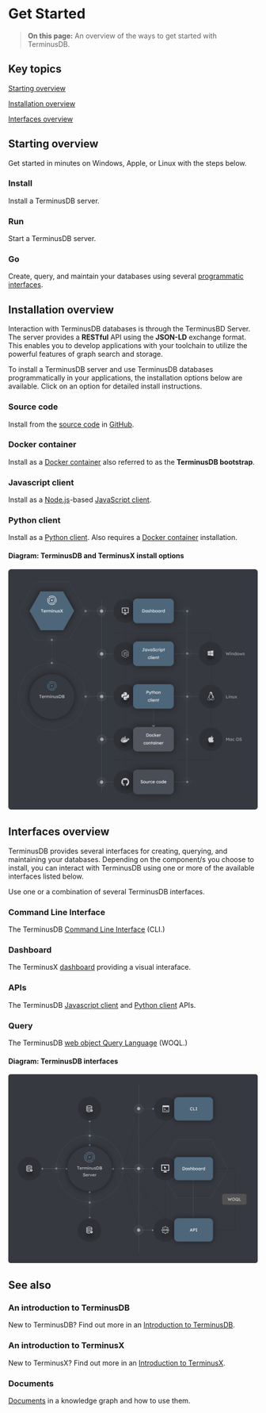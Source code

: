 # Get Started

> **On this page:** An overview of the ways to get started with TerminusDB.

## Key topics

[Starting overview](get-started.md#overview)

[Installation overview](get-started.md#installation-overview)

[Interfaces overview](get-started.md#interfaces-overview)

## Starting overview

Get started in minutes on Windows, Apple, or Linux with the steps below.

### Install

Install a TerminusDB server.

### Run

Start a TerminusDB server.

### Go

Create, query, and maintain your databases using several [programmatic interfaces](get-started.md#interfaces-overview).

## Installation overview

Interaction with TerminusDB databases is through the TerminusBD Server. The server provides a **RESTful** API using the **JSON-LD** exchange format. This enables you to develop applications with your toolchain to utilize the powerful features of graph search and storage.

To install a TerminusDB server and use TerminusDB databases programmatically in your applications, the installation options below are available. Click on an option for detailed install instructions.

### Source code

Install from the [source code](../../../terminusdb/overview/install/install-from-source-code/) in [GitHub](https://github.com/terminusdb/terminusdb).

### Docker container

Install as a [Docker container](../../../terminusdb/overview/install/install-as-docker-container/) also referred to as the **TerminusDB bootstrap**.

### Javascript client

Install as a [Node.js](https://nodejs.org/en/download/)-based [JavaScript client](../../../terminusdb/overview/install/install-javascript-client/).

### Python client

Install as a [Python client](../../../terminusdb/overview/install/install-python-client/). Also requires a [Docker container](../../../terminusdb/overview/install/install-as-docker-container/) installation.

#### Diagram: TerminusDB and TerminusX install options

![TerminusDB installation options](../../../img/diagrams/terminusdb-install-options.png)

## Interfaces overview

TerminusDB provides several interfaces for creating, querying, and maintaining your databases. Depending on the component/s you choose to install, you can interact with TerminusDB using one or more of the available interfaces listed below.

Use one or a combination of several TerminusDB interfaces.

### Command Line Interface

The TerminusDB [Command Line Interface](../../../terminusdb/overview/reference/reference-cli/) (CLI.)

### Dashboard

The TerminusX [dashboard](../../../terminusdb/overview/terminusx/get-started/) providing a visual interaface.

### APIs

The TerminusDB [Javascript client](../../../terminusdb/overview/install/install-javascript-client/) and [Python client](../../../terminusdb/overview/install/install-python-client/) APIs.

### Query

The TerminusDB [web object Query Language](../../../terminusdb/overview/explanation/explanation-woql/) (WOQL.)

#### Diagram: TerminusDB interfaces

![TerminusDB interfaces](../../../img/diagrams/terminusdb-interfaces.png)

## See also

### An introduction to TerminusDB

New to TerminusDB? Find out more in an [Introduction to TerminusDB](../../../terminusdb/overview/overviews/introduction/).

### An introduction to TerminusX

New to TerminusX? Find out more in an [Introduction to TerminusX](../../../terminusdb/overview/terminusx/introduction/).

### Documents

[Documents](../../../terminusdb/overview/explanation/explanation-documents/) in a knowledge graph and how to use them.
